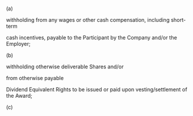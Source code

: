 (a)

withholding  from  any  wages  or  other  cash  compensation,  including  short-term

cash incentives, payable to the Participant by the Company and/or the Employer;

(b)

withholding  otherwise  deliverable  Shares  and/or

from  otherwise  payable

Dividend Equivalent Rights to be issued or paid upon vesting/settlement of the Award;

(c)